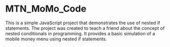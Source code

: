 # MTN_MoMo_Code
This is a simple JavaScript project that demonstrates the use of nested if statements. The project was created to teach a friend about the concept of nested conditionals in programming. It provides a basic simulation of a mobile money menu using nested if statements.
